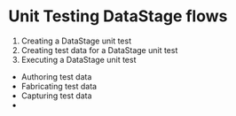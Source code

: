 # Unit Testing DataStage flows

1. Creating a DataStage unit test
1. Creating test data for a DataStage unit test
1. Executing a DataStage unit test

* Authoring test data
* Fabricating test data
* Capturing test data
*

